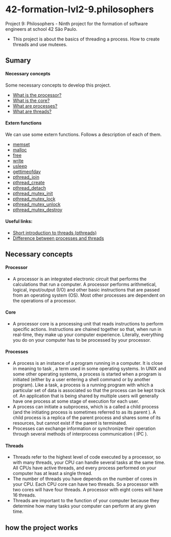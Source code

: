 # 42-formation-lvl2-9.philosophers
Project 9: Philosophers - Ninth project for the formation of software engineers at school 42 São Paulo.

- This project is about the basics of threading a process. How to create threads and use mutexes.

## Sumary

#### Necessary concepts

Some necessary concepts to develop this project.

- [What is the processor?](#processor)
- [What is the core?](#core)
- [What are processes?](#processes)
- [What are threads?](#threads)

#### Extern functions

We can use some extern functions. Follows a description of each of them.

- [memset](readmes/extern_functions.md)
- [malloc](readmes/extern_functions.md)
- [free](readmes/extern_functions.md)
- [write](readmes/extern_functions.md)
- [usleep](readmes/extern_functions.md)
- [gettimeofday](readmes/extern_functions.md)
- [pthread_join](readmes/extern_functions.md)
- [pthread_create](readmes/extern_functions.md)
- [pthread_detach](readmes/extern_functions.md)
- [pthread_mutex_init](readmes/extern_functions.md)
- [pthread_mutex_lock](readmes/extern_functions.md)
- [pthread_mutex_unlock](readmes/extern_functions.md)
- [pthread_mutex_destroy](readmes/extern_functions.md)

#### Useful links:

- [Short introduction to threads (pthreads)](https://youtu.be/d9s_d28yJq0)
- [Difference between processes and threads](https://youtu.be/IKG1P4rgm54)


## Necessary concepts

#### Processor
- A processor is an integrated electronic circuit that performs the calculations that run a computer. A processor performs arithmetical, logical, input/output (I/O) and other basic instructions that are passed from an operating system (OS). Most other processes are dependent on the operations of a processor.

#### Core
- A processor core is a processing unit that reads instructions to perform specific actions. Instructions are chained together so that, when run in real-time, they make up your computer experience. Literally, everything you do on your computer has to be processed by your processor.

#### Processes
- A process is an instance of a program running in a computer. It is close in meaning to task , a term used in some operating systems. In UNIX and some other operating systems, a process is started when a program is initiated (either by a user entering a shell command or by another program). Like a task, a process is a running program with which a particular set of data is associated so that the process can be kept track of. An application that is being shared by multiple users will generally have one process at some stage of execution for each user.
- A process can initiate a subprocess, which is a called a child process (and the initiating process is sometimes referred to as its parent ). A child process is a replica of the parent process and shares some of its resources, but cannot exist if the parent is terminated.
- Processes can exchange information or synchronize their operation through several methods of interprocess communication ( IPC ).

#### Threads
- Threads refer to the highest level of code executed by a processor, so with many threads, your CPU can handle several tasks at the same time. All CPUs have active threads, and every process performed on your computer has at least a single thread.
- The number of threads you have depends on the number of cores in your CPU. Each CPU core can have two threads. So a processor with two cores will have four threads. A processor with eight cores will have 16 threads.
- Threads are important to the function of your computer because they determine how many tasks your computer can perform at any given time.

## how the project works
